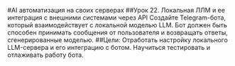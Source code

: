 #AI автоматизация на своих серверах
##Урок 22. Локальная ЛЛМ и ее интеграция с внешними системами через API
Создайте Telegram-бота, который взаимодействует с локальной моделью LLM.
Бот должен быть способен принимать сообщения от пользователя и возвращать ответы, сгенерированные моделью.
##Цели:
Отработать настройку локального LLM-сервера и его интеграцию с ботом.
Научиться тестировать и отлаживать работу бота.